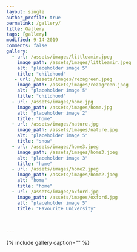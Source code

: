 ```yaml
---
layout: single
author_profile: true
permalink: /gallery/
title: Gallery
tags: [gallery]
modified: 9-14-2019
comments: false
gallery:
  - url: /assets/images/littleamir.jpeg
    image_path: /assets/images/littleamir.jpeg
    alt: "placeholder image 5"
    title: "childhood"   
   - url: /assets/images/rezagreen.jpeg
    image_path: /assets/images/rezagreen.jpeg
    alt: "placeholder image 5"
    title: "childhood"
  - url: /assets/images/home.jpg
    image_path: /assets/images/home.jpg
    alt: "placeholder image 2"
    title: "home"
  - url: /assets/images/nature.jpg 
    image_path: /assets/images/nature.jpg
    alt: "placeholder image 5"
    title: "snow" 
  - url: /assets/images/home3.jpeg
    image_path: /assets/images/home3.jpeg
    alt: "placeholder image 3"
    title: "home"  
  - url: /assets/images/home2.jpeg
    image_path: /assets/images/home2.jpeg
    alt: "home"
    title: "home"
  - url: /assets/images/oxford.jpg
    image_path: /assets/images/oxford.jpg
    alt: "placeholder image 5"
    title: "Favourite University"   
  
     
    
---
```

<!-- <h1>Music</h1>

![alt text]({{amirrezavishteh.github.io}}/assets/images/music.jpg "Welcome")

<h2>Everything I wanted</h2>
<br>
<audio controls>
    <source src= "../assets/music2.mp3" type="audio/mp3">
</audio>
<br>
<h2> Levitating</h2>
<br>
<audio controls>
    <source src= "../assets/music3.mp3" type="audio/mp3">
</audio>
<br>

<h2>Studio Killers</h2>
<br>
<audio controls>
    <source src= "../assets/music.mp3" type="audio/mp3">
</audio>
<br> -->

{% include gallery caption="" %}
